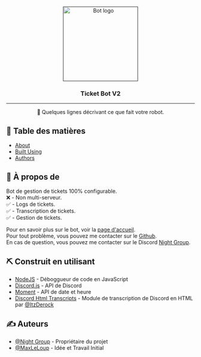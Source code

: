 <p align="center">
  <a href="" rel="noopener"><img width=200px height=200px src="https://night-api.com/images/Logo/logo.png" alt="Bot logo"></a>
</p>

<h3 align="center">Ticket Bot V2</h3>

<div align="center">


</div>

---

<p align="center"> 🤖 Quelques lignes décrivant ce que fait votre robot.
    <br> 
</p>

## 📝 Table des matières

- [About](#about)
- [Built Using](#built_using)
- [Authors](#authors)

## 🧐 À propos de <a name = "about"></a>

Bot de gestion de tickets 100% configurable.<br> 
❌ - Non multi-serveur.<br> 
✅ - Logs de tickets.<br> 
✅ - Transcription de tickets.<br> 
✅ - Gestion de tickets.<br> 

Pour en savoir plus sur le bot, voir la [page d'accueil](../README.md).<br> 
Pour tout problème, vous pouvez me contacter sur le [Github](https://github.com/MaxLeLoup/Ticket-Bot-V2/issues).<br> 
En cas de question, vous pouvez me contacter sur le Discord [Night Group](https://discord.gg/ySbecQPWce).


## ⛏️ Construit en utilisant <a name = "built_using"></a>

- [NodeJS](https://nodejs.org/en/) - Déboggueur de code en JavaScript
- [Discord.js](https://discord.js.org/) - API de Discord
- [Moment](https://momentjs.com/) - API de date et heure
- [Discord Html Transcripts](https://www.npmjs.com/package/discord-html-transcripts) - Module de transcription de Discord en HTML par [@ItzDerock](https://github.com/ItzDerock)

## ✍️ Auteurs  <a name = "authors"></a>

- [@Night Group](https://github.com/Night-API) - Propriétaire du projet
- [@MaxLeLoup](https://github.com/MaxLeLoup) - Idée et Travail Initial